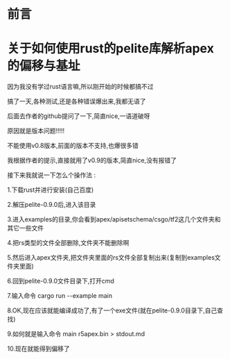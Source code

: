 # 前言

# 关于如何使用rust的pelite库解析apex的偏移与基址

因为我没有学过rust语言嘛,所以刚开始的时候都搞不过

搞了一天,各种测试,还是各种错误爆出来,我都无语了

后面去作者的github提问了一下,简直nice,一语道破呀

原因就是版本问题!!!!!

不能使用v0.8版本,前面的版本不支持,也爆很多错

我根据作者的提示,直接就用了v0.9的版本,简直nice,没有报错了

接下来我就说一下怎么个操作法 : 

1.下载rust并进行安装(自己百度)

2.解压pelite-0.9.0后,进入该目录

3.进入examples的目录,你会看到apex/apisetschema/csgo/tf2这几个文件夹和其它一些文件

4.把rs类型的文件全部删除,文件夹不能删除啊

5.然后进入apex文件夹,把文件夹里面的rs文件全部复制出来(复制到examples文件夹里面)

6.回到pelite-0.9.0文件目录下,打开cmd

7.输入命令 cargo run --example main

8.OK,现在应该就能编译成功了,有了一个exe文件(就在pelite-0.9.0目录下,自己查找)

9.如何就是输入命令 main r5apex.bin > stdout.md

10.现在就能得到偏移了










